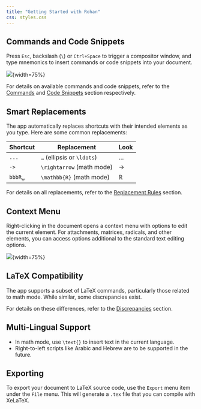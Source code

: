 ```yaml
---
title: "Getting Started with Rohan"
css: styles.css
---
```


## Commands and Code Snippets

Press `Esc`, backslash (`\`) or `Ctrl+Space` to trigger a compositor window, and type mnemonics 
to insert commands or code snippets into your document. 

![](images/compositor_window.png){width=75%}

For details on available commands and code snippets, refer to the [Commands](commands.html) 
and [Code Snippets](code-snippets.html) section respectively.

## Smart Replacements

The app automatically replaces shortcuts with their intended elements as you type.
Here are some common replacements:

| Shortcut | Replacement                | Look          |
| -------- | -------------------------- | ------------- |
| `...`    | `…` (ellipsis or `\ldots`) | …             |
| `->`     | `\rightarrow` (math mode)  | $\rightarrow$ |
| `bbbR␣`  | `\mathbb{R}` (math mode)   | $\mathbb{R}$  |

For details on all replacements, refer to the [Replacement Rules](replacement-rules.html) section.

## Context Menu

Right-clicking in the document opens a context menu with options to edit the current element. 
For attachments, matrices, radicals, and other elements, you can access options additional to
the standard text editing options.

![](images/context_menu.png){width=75%}

## LaTeX Compatibility

The app supports a subset of LaTeX commands, particularly those related to math mode.
While similar, some discrepancies exist.

For details on these differences, refer to the [Discrepancies](discrepancy.html) section.

## Multi-Lingual Support

- In math mode, use `\text{}` to insert text in the current language.
- Right-to-left scripts like Arabic and Hebrew are to be supported in the future.

## Exporting

To export your document to LaTeX source code, use the `Export` menu item under the `File` menu.
This will generate a `.tex` file that you can compile with XeLaTeX.
